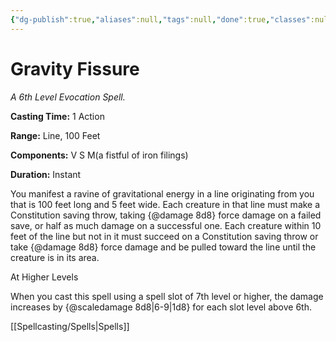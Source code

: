 ```yaml
---
{"dg-publish":true,"aliases":null,"tags":null,"done":true,"classes":null,"spellLevel":6,"school":"Evocation","source":"EGW","permalink":"/spells/gravity-fissure/","dgHomeLink":false,"dgPassFrontmatter":true}
---
```


# Gravity Fissure
*A 6th Level Evocation Spell.*

**Casting Time:** 1 Action

**Range:** Line, 100 Feet

**Components:** V S M(a fistful of iron filings)

**Duration:** Instant

You manifest a ravine of gravitational energy in a line originating from you that is 100 feet long and 5 feet wide. Each creature in that line must make a Constitution saving throw, taking {@damage 8d8} force damage on a failed save, or half as much damage on a successful one.
Each creature within 10 feet of the line but not in it must succeed on a Constitution saving throw or take {@damage 8d8} force damage and be pulled toward the line until the creature is in its area.

At Higher Levels

When you cast this spell using a spell slot of 7th level or higher, the damage increases by {@scaledamage 8d8|6-9|1d8} for each slot level above 6th.

[[Spellcasting/Spells|Spells]]